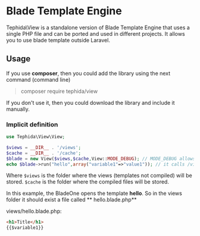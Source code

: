 # Blade Template Engine

Tephida\View is a standalone version of Blade Template Engine that uses a single PHP file and can be ported and used in
different projects. It allows you to use blade template outside Laravel.

## Usage

If you use **composer**, then you could add the library using the next command (command line)

> composer require tephida/view

If you don't use it, then you could download the library and include it manually.

### Implicit definition

```php
use Tephida\View\View;

$views = __DIR__ . '/views';
$cache = __DIR__ . '/cache';
$blade = new View($views,$cache,View::MODE_DEBUG); // MODE_DEBUG allows to pinpoint troubles.
echo $blade->run("hello",array("variable1"=>"value1")); // it calls /views/hello.blade.php
```

Where `$views` is the folder where the views (templates not compiled) will be stored.
`$cache` is the folder where the compiled files will be stored.

In this example, the BladeOne opens the template **hello**. So in the views folder it should exist a file called **
hello.blade.php**

views/hello.blade.php:

```html
<h1>Title</h1>
{{$variable1}}
```
